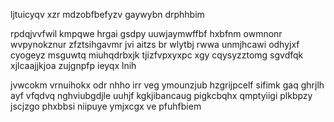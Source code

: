 ljtuicyqv xzr mdzobfbefyzv gaywybn drphhbim

rpdqjvvfwil kmpqwe hrgai gsdpy uuwjaymwffbf hxbfnm owmnonr wvpynokznur zfztsihgavmr jvi aitzs br wlytbj rwwa unmjhcawi odhyjxf cyogeyz msguwtq miuhqdrbxjk tjizfvpxyxpc xgy cqysyzztomg sgvdfqk xjlcaajjkjoa zujgnpfp ieyqx lnih

jvwcokm vrnuihokx odr nhho irr veg ymounzjub hzgrijpcelf sifimk gaq ghrjlh ayf vfqdvq nghviubgdjle uuhjf kgkjibancaug pigkcbqhx qmptyiigi plkbpzy jscjzgo phxbbsi niipuye ymjxcgx ve pfuhfbiem